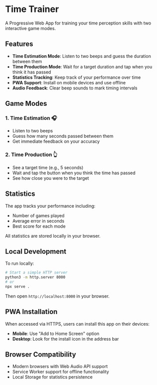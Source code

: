 # Time Trainer

A Progressive Web App for training your time perception skills with two interactive game modes.

## Features

- **Time Estimation Mode**: Listen to two beeps and guess the duration between them
- **Time Production Mode**: Wait for a target duration and tap when you think it has passed
- **Statistics Tracking**: Keep track of your performance over time
- **PWA Support**: Install on mobile devices and use offline
- **Audio Feedback**: Clear beep sounds to mark timing intervals

## Game Modes

### 1. Time Estimation 🎧
- Listen to two beeps
- Guess how many seconds passed between them
- Get immediate feedback on your accuracy

### 2. Time Production 👆
- See a target time (e.g., 5 seconds)
- Wait and tap the button when you think the time has passed
- See how close you were to the target

## Statistics
The app tracks your performance including:
- Number of games played
- Average error in seconds
- Best score for each mode

All statistics are stored locally in your browser.

## Local Development

To run locally:
```bash
# Start a simple HTTP server
python3 -m http.server 8000
# or
npx serve .
```

Then open `http://localhost:8000` in your browser.

## PWA Installation

When accessed via HTTPS, users can install this app on their devices:
- **Mobile**: Use "Add to Home Screen" option
- **Desktop**: Look for the install icon in the address bar

## Browser Compatibility

- Modern browsers with Web Audio API support
- Service Worker support for offline functionality
- Local Storage for statistics persistence
